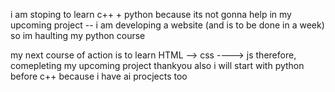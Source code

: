 i am stoping to learn c++ + python  because its not gonna help in my upcoming project
-- i am developing a website (and is to be done in a week) so im haulting my python course

my next course of action is to learn HTML --> css ----> js therefore, comepleting my upcoming project
thankyou
also i will start with python before c++ because i have ai procjects too

